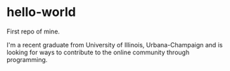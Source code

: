 # hello-world
First repo of mine.

I'm a recent graduate from University of Illinois, Urbana-Champaign and is looking for ways to contribute to the online community through programming.

